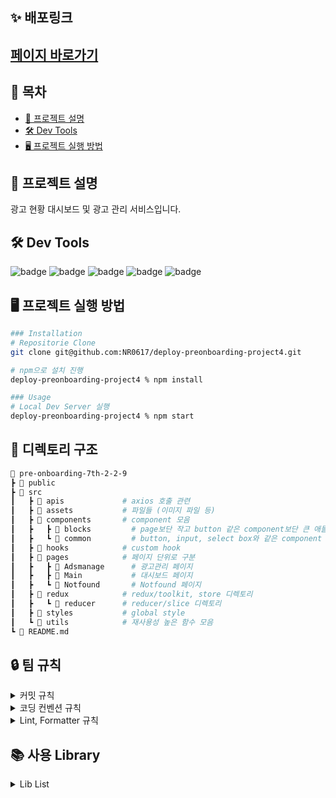 
## **✨ 배포링크**

## [페이지 바로가기](https://phenomenal-cendol-ac68ea.netlify.app/)

## 📝 목차

- [📰 프로젝트 설명](#-프로젝트-설명)
- [🛠️ Dev Tools](#-dev-tools)
- [🖥 프로젝트 실행 방법](#-프로젝트-실행-방법)

## **📰 프로젝트 설명**

광고 현황 대시보드 및 광고 관리 서비스입니다.

## **🛠 Dev Tools**

![badge](https://img.shields.io/badge/React-61dafb?logo=React&logoColor=white&style=flat-square) ![badge](https://img.shields.io/badge/npm-CB3837?logo=npm&logoColor=white&style=flat-square) ![badge](https://img.shields.io/badge/redux_toolkit-764ABC?style=flat-square&logo=redux&logoColor=black) ![badge](https://img.shields.io/badge/styled%20components-DB7093?style=flat-square&logo=styled%20components&logoColor=white) ![badge](https://img.shields.io/badge/Visual%20Studio%20Code-007ACC?style=flat-square&logo=Visual%20Studio%20Code&logoColor=white)

## **🖥 프로젝트 실행 방법**

```sh
### Installation
# Repositorie Clone
git clone git@github.com:NR0617/deploy-preonboarding-project4.git

# npm으로 설치 진행
deploy-preonboarding-project4 % npm install

### Usage
# Local Dev Server 실행
deploy-preonboarding-project4 % npm start

```
## **📝 디렉토리 구조**

```sh
📂 pre-onboarding-7th-2-2-9
┣ 📂 public
┣ 📂 src
┃   ┣ 📂 apis             # axios 호출 관련
┃   ┣ 📂 assets           # 파일들 (이미지 파일 등)
┃   ┣ 📂 components       # component 모음
┃   ┣   ┣ 📂 blocks         # page보단 작고 button 같은 component보단 큰 애들
┃   ┣   ┗ 📂 common         # button, input, select box와 같은 component
┃   ┣ 📂 hooks            # custom hook
┃   ┣ 📂 pages            # 페이지 단위로 구분
┃   ┣   ┣ 📂 Adsmanage      # 광고관리 페이지
┃   ┣   ┣ 📂 Main           # 대시보드 페이지
┃   ┣   ┗ 📂 Notfound       # Notfound 페이지
┃   ┣ 📂 redux            # redux/toolkit, store 디렉토리
┃   ┣   ┗ 📂 reducer      # reducer/slice 디렉토리
┃   ┣ 📂 styles           # global style
┃   ┗ 📂 utils            # 재사용성 높은 함수 모음
┗ 📄 README.md
```



## 🔒 팀 규칙

<details>
<summary>커밋 규칙</summary>
<div markdown="1">

## **commit message 규칙**

⭐ feat : 새로운 기능에 대한 커밋

🎨 ui : 새로운 CSS관련 디자인에 대한 커밋

🛠 fix : 버그 수정에 대한 커밋

🧱 build : 빌드 관련 파일 수정에 대한 커밋

👏 chore : 파일 이동, 파일명 수정, 변수 제거 등의 자잘한 수정에 대한 커밋

⚒ refactor : 코드 리팩토링에 대한 커밋

📝 style : 공백 제거와 같은, 코드 스타일 혹은 포맷 등에 관한 커밋

✏ docs : 문서 수정에 대한 커밋

💡 ci : CI관련 설정 수정에 대한 커밋

🚫 제목 끝에 마침표 금지 ⚠ 무엇을 했는지 명확하게 작성

</div>
</details>

<details>
<summary>코딩 컨벤션 규칙</summary>
<div markdown="1">

## **코딩 컨벤션**

> - 컴포넌트의 ID사용은 지양한다.
> - react의 state는 여러개 사용시 최소 집합을 찾아 사용한다.
> - 컴포넌트의 이벤트에서 불필요한 익명함수를 사용하지 않는다. (예시: 함수의 인자가 event 하나인 경우)
> - 코드를 설명하는 주석은 가급적 사용하지 않는다.
> - 상수는 영문 대문자 스네이크 표기법(Snake case)를 사용한다.(예시: SYMBOLIC_CONSTANTS)
> - 반환 값이 불린인 변수는 'is'로 시작한다
> - 반환 값의 유무를 사용하는 변수는 has로 시작한다
>   > -`예시. loading -> isLoading / Error -> hasError`
> - const와 let은 사용 시점에 선언 및 할당한다.
> - 함수는 사용 전에 선언해야 하며, 함수 선언문은 변수 선언문 다음에 오도록 한다.
> - 이벤트 핸들러는 'on'으로 시작한다.
> - 한 줄짜리 블록일 경우라도 {}를 생략하지 않으며 명확히 줄 바꿈 하여 사용한다.
>   > ` 한 줄짜리 블록일 경우 {}를 생략할 수 있지만, 이는 코드 구조를 애매하게 만든다. 당장은 두 줄을 줄일 수 있겠지만 이후 오류 발생 확률이 높아 잠재된 위험 요소가 된다.` >> `단, map과 같은 화살표 함수의 암시적 반환은 허용한다. `
> - API 인스턴스를 만드는 함수는 API/axiosInstance.js 파일내에서 axiosInstance 라는 이름으로 통일한다

</div>
</details>

<details>
<summary>Lint, Formatter 규칙</summary>
<div markdown="1">

## **Prettier, ESLint 규칙**

##### prettier

```
  printWidth: 100, // printWidth default 80 => 100 으로 변경
  singleQuote: true, // "" => ''
  arrowParens: 'avoid', // arrow function parameter가 하나일 경우 괄호 생략
```

##### ESLint

```
  printWidth: 100, // printWidth default 80 => 100 으로 변경
  singleQuote: true, // "" => ''
  arrowParens: 'avoid', // arrow function parameter가 하나일 경우 괄호 생략
```

 </div>
  </details>

## 📚 사용 Library

<details>
<summary>Lib List</summary>
<div markdown="1">

### 공통 Lib

- eslint
- eslint-config-prettier
- husky
- prettier


</div>
</details>
